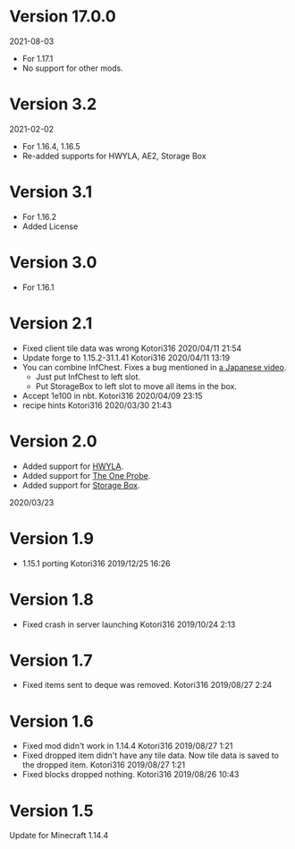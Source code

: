 # Version 17.0.0
2021-08-03

* For 1.17.1
* No support for other mods.

# Version 3.2
2021-02-02

* For 1.16.4, 1.16.5
* Re-added supports for HWYLA, AE2, Storage Box

# Version 3.1
* For 1.16.2
* Added License

# Version 3.0
* For 1.16.1

# Version 2.1
* Fixed client tile data was wrong Kotori316 2020/04/11 21:54
* Update forge to 1.15.2-31.1.41 Kotori316 2020/04/11 13:19
* You can combine InfChest. Fixes a bug mentioned in [a Japanese video](https://www.youtube.com/watch?v=G86V-xlGJus).
  * Just put InfChest to left slot.
  * Put StorageBox to left slot to move all items in the box.
* Accept 1e100 in nbt. Kotori316 2020/04/09 23:15
* recipe hints Kotori316 2020/03/30 21:43

# Version 2.0
* Added support for [HWYLA](https://www.curseforge.com/minecraft/mc-mods/hwyla).
* Added support for [The One Probe](https://www.curseforge.com/minecraft/mc-mods/the-one-probe).
* Added support for [Storage Box](https://www.curseforge.com/minecraft/mc-mods/break-all-of-the-same-block-and-more/files/2877188).

2020/03/23

# Version 1.9
* 1.15.1 porting Kotori316 2019/12/25 16:26

# Version 1.8
* Fixed crash in server launching Kotori316 2019/10/24 2:13

# Version 1.7
* Fixed items sent to deque was removed. Kotori316 2019/08/27 2:24

# Version 1.6
* Fixed mod didn't work in 1.14.4 Kotori316 2019/08/27 1:21
* Fixed dropped item didn't have any tile data. Now tile data is saved to the dropped item. Kotori316 2019/08/27 1:21
* Fixed blocks dropped nothing. Kotori316 2019/08/26 10:43

# Version 1.5

Update for Minecraft 1.14.4
